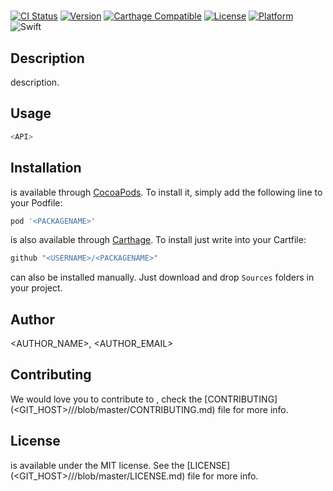 # <PACKAGENAME>

[![CI Status](https://img.shields.io/circleci/project/github/<USERNAME>/<PACKAGENAME>.svg)](https://circleci.com/gh/<USERNAME>/<PACKAGENAME>)
[![Version](https://img.shields.io/cocoapods/v/<PACKAGENAME>.svg?style=flat)](http://cocoadocs.org/docsets/<PACKAGENAME>)
[![Carthage Compatible](https://img.shields.io/badge/Carthage-compatible-4BC51D.svg?style=flat)](https://github.com/Carthage/Carthage)
[![License](https://img.shields.io/cocoapods/l/<PACKAGENAME>.svg?style=flat)](http://cocoadocs.org/docsets/<PACKAGENAME>)
[![Platform](https://img.shields.io/cocoapods/p/<PACKAGENAME>.svg?style=flat)](http://cocoadocs.org/docsets/<PACKAGENAME>)
![Swift](https://img.shields.io/badge/%20in-swift%204.0-orange.svg)

## Description

**<PACKAGENAME>** description.

## Usage

```swift
<API>
```

## Installation

**<PACKAGENAME>** is available through [CocoaPods](http://cocoapods.org). To install
it, simply add the following line to your Podfile:

```ruby
pod '<PACKAGENAME>'
```

**<PACKAGENAME>** is also available through [Carthage](https://github.com/Carthage/Carthage).
To install just write into your Cartfile:

```ruby
github "<USERNAME>/<PACKAGENAME>"
```

**<PACKAGENAME>** can also be installed manually. Just download and drop `Sources` folders in your project.

## Author

<AUTHOR_NAME>, <AUTHOR_EMAIL>

## Contributing

We would love you to contribute to **<PACKAGENAME>**, check the [CONTRIBUTING](<GIT_HOST>/<USERNAME>/<PACKAGENAME>/blob/master/CONTRIBUTING.md) file for more info.

## License

**<PACKAGENAME>** is available under the MIT license. See the [LICENSE](<GIT_HOST>/<USERNAME>/<PACKAGENAME>/blob/master/LICENSE.md) file for more info.
